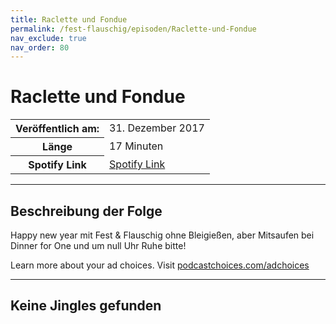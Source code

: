 ```yaml
---
title: Raclette und Fondue
permalink: /fest-flauschig/episoden/Raclette-und-Fondue
nav_exclude: true
nav_order: 80
---
```


# Raclette und Fondue
<table class="resp-table dcf-table dcf-table-responsive dcf-table-bordered dcf-table-striped dcf-w-100%">
                    <tbody>
                        <tr>
                            <th scope="row">Veröffentlich am:</th>
                            <td data-label="Veröffentlich am:">31. Dezember 2017</td>
                        </tr>
                        <tr>
                            <th scope="row">Länge </th>
                            <td data-label="Länge ">17 Minuten</td>
                        </tr><tr>
                                <th scope="row">Spotify Link</th>
                                <td data-label="Spotify Link"><a href="https://open.spotify.com/episode/5Zsf9xfPjolIllbN9mNV8V">Spotify Link</a></td>
                            </tr></tbody>
                </table>

***

## Beschreibung der Folge

<div>
Happy new year mit Fest &amp; Flauschig ohne Bleigießen, aber Mitsaufen bei Dinner for One und um null Uhr Ruhe bitte!<p> </p><p>Learn more about your ad choices. Visit <a href="https://podcastchoices.com/adchoices">podcastchoices.com/adchoices</a></p>  
</div>

***

## Keine Jingles gefunden